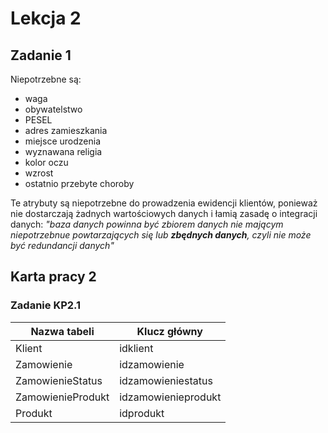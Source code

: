 # Lekcja 2

## Zadanie 1

Niepotrzebne są:

- waga
- obywatelstwo
- PESEL
- adres zamieszkania
- miejsce urodzenia
- wyznawana religia
- kolor oczu
- wzrost
- ostatnio przebyte choroby

Te atrybuty są niepotrzebne do prowadzenia ewidencji klientów, ponieważ nie dostarczają żadnych wartościowych danych i łamią zasadę o integracji danych: _"baza danych powinna być zbiorem danych nie mającym niepotrzebnue powtarzających się lub **zbędnych danych**, czyli nie może być redundancji danych"_

## Karta pracy 2

### Zadanie KP2.1

| Nazwa tabeli | Klucz główny |
|--------------|--------------|
| Klient | idklient |
| Zamowienie | idzamowienie |
| ZamowienieStatus | idzamowieniestatus |
| ZamowienieProdukt | idzamowienieprodukt |
| Produkt | idprodukt |